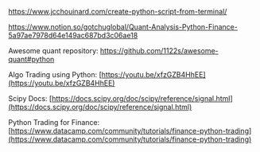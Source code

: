 https://www.jcchouinard.com/create-python-script-from-terminal/

https://www.notion.so/gotchuglobal/Quant-Analysis-Python-Finance-5a97ae7978d64e149ac687bd3c06ae18

Awesome quant repository:
https://github.com/1122s/awesome-quant#python

Algo Trading using Python:
[](https://youtu.be/xfzGZB4HhEE)[https://youtu.be/xfzGZB4HhEE](https://youtu.be/xfzGZB4HhEE)

Scipy Docs:
[](https://docs.scipy.org/doc/scipy/reference/signal.html)[https://docs.scipy.org/doc/scipy/reference/signal.html](https://docs.scipy.org/doc/scipy/reference/signal.html)

Python Trading for Finance:
[](https://www.datacamp.com/community/tutorials/finance-python-trading)[https://www.datacamp.com/community/tutorials/finance-python-trading](https://www.datacamp.com/community/tutorials/finance-python-trading)

